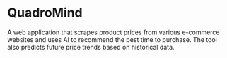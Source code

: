 # QuadroMind
 A web application that scrapes product prices from various e-commerce websites and uses AI to recommend the best time to purchase. The tool also predicts future price trends based on historical data.
